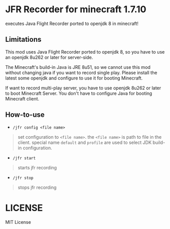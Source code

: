 # JFR Recorder for minecraft 1.7.10

executes Java Flight Recorder ported to openjdk 8 in minecraft!

## Limitations

This mod uses Java Flight Recorder ported to openjdk 8, so you have to 
use an openjdk 8u262 or later for server-side.

The Minecraft's build-in Java is JRE 8u51, 
so we cannot use this mod without changing java if you want to record single play. 
Please install the latest some openjdk and configure to use it for booting Minecraft.

If want to record multi-play server, you have to use openjdk 8u262 or later to boot Minecraft Server.
You don't have to configure Java for booting Minecraft client.

## How-to-use

- ``/jfr config <file name>``
> set configuration to `<file name>`. 
> the `<file name>` is path to file in the client.
> special name `default` and `profile` are used to select JDK build-in configuration.

- ``/jfr start``
> starts jfr recording

- ``/jfr stop``
> stops jfr recording

# LICENSE 

MIT License
